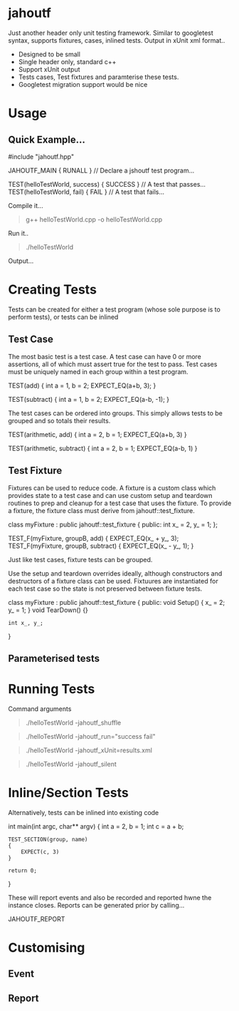 # jahoutf
Just another header only unit testing framework. Similar to googletest syntax, supports fixtures, cases, inlined tests.
Output in xUnit xml format..

* Designed to be small
* Single header only, standard c++
* Support xUnit output
* Tests cases, Test fixtures and paramterise these tests.
* Googletest migration support would be nice

# Usage


## Quick Example...

#include "jahoutf.hpp"

JAHOUTF_MAIN { RUNALL }     // Declare a jshoutf test program...

TEST(helloTestWorld, success) { SUCCESS }   // A test that passes...
TEST(helloTestWorld, fail) { FAIL }         // A test that fails...

Compile it...

> g++ helloTestWorld.cpp -o helloTestWorld.cpp

Run it..

> ./helloTestWorld

Output...





# Creating Tests

Tests can be created for either a test program (whose sole purpose is to perform tests), or tests can be inlined


## Test Case

The most basic test is a test case. A test case can have 0 or more assertions, all of which must assert true for the test to pass. Test cases must be uniquely named in each group within a test program.

TEST(add)
{
    int a = 1, b = 2;
    EXPECT_EQ(a+b, 3);
}

TEST(subtract)
{
    int a = 1, b = 2;
    EXPECT_EQ(a-b, -1);
}

The test cases can be ordered into groups. This simply allows tests to be grouped and so totals their results.

TEST(arithmetic, add)
{
    int a = 2, b = 1;
    EXPECT_EQ(a+b, 3)
}

TEST(arithmetic, subtract)
{
    int a = 2, b = 1;
    EXPECT_EQ(a-b, 1)
}

## Test Fixture

Fixtures can be used to reduce code. A fixture is a custom class which provides state to a test case and can use custom setup and teardown routines to prep and cleanup for a test case that uses the fixture. To provide a fixture, the fixture class must derive from jahoutf::test_fixture.

class myFixture : public jahoutf::test_fixture
{
    public:
    int x_ = 2, y_ = 1;
};

TEST_F(myFixture, groupB, add) { EXPECT_EQ(x_ + y_, 3); 
TEST_F(myFixture, groupB, subtract) { EXPECT_EQ(x_ - y_, 1); }

Just like test cases, fixture tests can be grouped.

Use the setup and teardown overrides ideally, although constructors and destructors of a fixture class can be used. Fixtuures are
instantiated for each test case so the state is not preserved between fixture tests.

class myFixture : public jahoutf::test_fixture
{
    public:
    void Setup() { x_ = 2; y_ = 1; }
    void TearDown() {}

    int x_, y_;
}

## Parameterised tests



# Running Tests

Command arguments

> ./helloTestWorld -jahoutf_shuffle

> ./helloTestWorld -jahoutf_run="success fail"

> ./helloTestWorld -jahoutf_xUnit=results.xml

> ./helloTestWorld -jahoutf_silent



# Inline/Section Tests

Alternatively, tests can be inlined into existing code

int main(int argc, char** argv)
{
    int a = 2, b = 1;
    int c = a + b;

    TEST_SECTION(group, name)
    {
        EXPECT(c, 3)
    }

    return 0;
}

These will report events and also be recorded and reported hwne the instance closes. Reports can be generated prior by calling...

JAHOUTF_REPORT




# Customising


## Event

## Report












